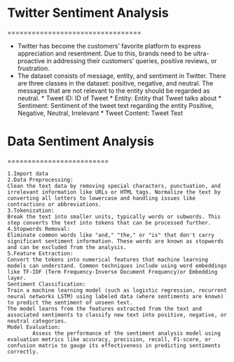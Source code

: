 # Twitter Sentiment Analysis
=================================
* Twitter has become the customers’ favorite platform to express appreciation and resentment. Due to this, brands need to be ultra-proactive in addressing their customers’ queries, positive reviews, or frustration.
* The dataset consists of message, entity, and sentiment in Twitter. There are three classes in the dataset: positive, negative, and neutral. The messages that are not relevant to the entity should be regarded as neutral.
      * Tweet ID: ID of Tweet
      * Entity: Entity that Tweet talks about
      * Sentiment: Sentiment of the tweet text regarding the entity
        Positive, Negative, Neutral, Irrelevant
      * Tweet Content: Tweet Text
# Data Sentiment Analysis
  =========================
  
    1.Import data
    2.Data Preprocessing:
    Clean the text data by removing special characters, punctuation, and irrelevant information like URLs or HTML tags. Normalize the text by converting all letters to lowercase and handling issues like contractions or abbreviations.
    3.Tokenization:
    Break the text into smaller units, typically words or subwords. This step converts the text into tokens that can be processed further.
    4.Stopwords Removal:
    Eliminate common words like "and," "the," or "is" that don't carry significant sentiment information. These words are known as stopwords and can be excluded from the analysis.
    5.Feature Extraction:
    Convert the tokens into numerical features that machine learning models can understand. Common techniques include using word embeddings like TF-IDF (Term Frequency-Inverse Document Frequency)or Embedding layer.
    Sentiment Classification:
    Train a machine learning model (such as logistic regression, recurrent neural networks LSTM) using labeled data (where sentiments are known) to predict the sentiment of unseen text.
    The model learns from the features extracted from the text and associated sentiments to classify new text into positive, negative, or neutral categories.
    Model Evaluation:
            Assess the performance of the sentiment analysis model using evaluation metrics like accuracy, precision, recall, F1-score, or confusion matrix to gauge its effectiveness in predicting sentiments correctly.
